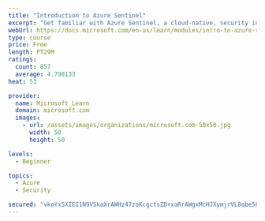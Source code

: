 ```yaml
---
title: "Introduction to Azure Sentinel"
excerpt: "Get familiar with Azure Sentinel, a cloud-native, security information and event management (SIEM) service."
webUrl: https://docs.microsoft.com/en-us/learn/modules/intro-to-azure-sentinel/
type: course
price: Free
length: PT29M
ratings:
  count: 857
  average: 4.798133
heat: 53

provider:
  name: Microsoft Learn
  domain: microsoft.com
  images:
    - url: /assets/images/organizations/microsoft.com-50x50.jpg
      width: 50
      height: 50

levels:
  - Beginner

topics:
  - Azure
  - Security

secured: "vkoYxSXIEI1N9VSkaXrAWHz47zoKcgctsZD+xaRrAWgxMcHJXymjrVL8qbe58PvCLyBHANRnYYk81nLhSIDHhoLjNBhyv+5jAu+tOT193kyN0334pzyVNW2kiUJ/xfhz/V1hIsEbX4/ECKem5iViJVNjdfmFobd0j2Sw4ihhj9KIozcmj5YG7+JBFmXYtVaB4NmWxuovaNnPJXLHnPe1vaGyIKeqa2zLF6NupRzGGqIP2jGbW3eWBTbndLHfmLAGJOYSYwjeQaA1iYMg2tW+W7b+srAycUNVryEUA53UFt2fzi9gVBXyewI0lN9Lp4EL1RLp2JWxQEGH97W2ji15zHzYIfCoPXPRjedk9y3rxiLnICf0MD+UK3chVOu7w9FAjAv7Pog09q7Cq+Ckq9J8zQNShdz3Ckwg8EzMCaBAJJU=;ZgkLx2ZbMEb4RovCuIQbvA=="
---
```


